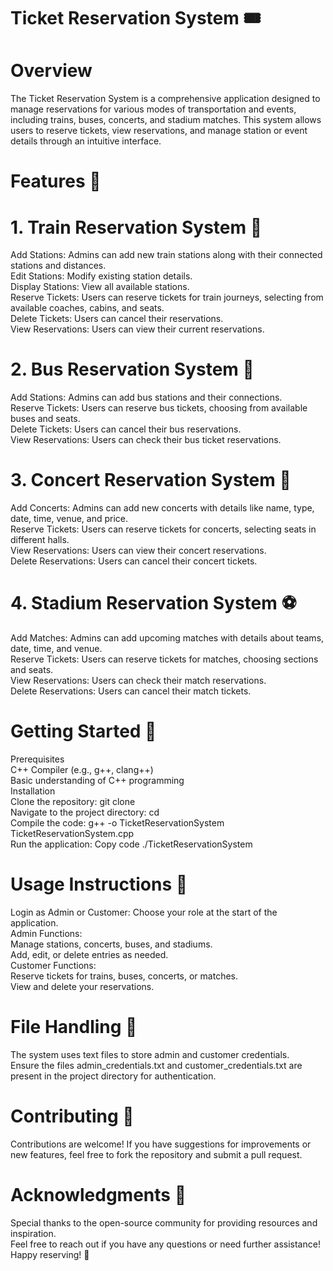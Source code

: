﻿# Ticket Reservation System 🎟️
 
# Overview
The Ticket Reservation System is a comprehensive application designed to manage reservations for various modes of transportation and events, including trains, buses, concerts, and stadium matches. This system allows users to reserve tickets, view reservations, and manage station or event details through an intuitive interface.

# Features 🌟
# 1. Train Reservation System 🚂<br>
Add Stations: Admins can add new train stations along with their connected stations and distances.<br>
Edit Stations: Modify existing station details.<br>
Display Stations: View all available stations.<br>
Reserve Tickets: Users can reserve tickets for train journeys, selecting from available coaches, cabins, and seats.<br>
Delete Tickets: Users can cancel their reservations.<br>
View Reservations: Users can view their current reservations.<br>
# 2. Bus Reservation System 🚌<br>
Add Stations: Admins can add bus stations and their connections.<br>
Reserve Tickets: Users can reserve bus tickets, choosing from available buses and seats.<br>
Delete Tickets: Users can cancel their bus reservations.<br>
View Reservations: Users can check their bus ticket reservations.<br>
# 3. Concert Reservation System 🎤<br>
Add Concerts: Admins can add new concerts with details like name, type, date, time, venue, and price.<br>
Reserve Tickets: Users can reserve tickets for concerts, selecting seats in different halls.<br>
View Reservations: Users can view their concert reservations.<br>
Delete Reservations: Users can cancel their concert tickets.<br>
# 4. Stadium Reservation System ⚽<br>
Add Matches: Admins can add upcoming matches with details about teams, date, time, and venue.<br>
Reserve Tickets: Users can reserve tickets for matches, choosing sections and seats.<br>
View Reservations: Users can check their match reservations.<br>
Delete Reservations: Users can cancel their match tickets.<br>
# Getting Started 🚀<br>
Prerequisites<br>
C++ Compiler (e.g., g++, clang++)<br>
Basic understanding of C++ programming<br>
Installation<br>
Clone the repository: git clone <repository-url><br>
Navigate to the project directory: cd <project-directory> <br>
Compile the code: g++ -o TicketReservationSystem TicketReservationSystem.cpp<br>
Run the application:
Copy code
./TicketReservationSystem<br>

# Usage Instructions 📖<br>
Login as Admin or Customer: Choose your role at the start of the application.<br>
Admin Functions:<br>
Manage stations, concerts, buses, and stadiums.<br>
Add, edit, or delete entries as needed.<br>
Customer Functions:<br>
Reserve tickets for trains, buses, concerts, or matches.<br>
View and delete your reservations.<br>

# File Handling 📂<br>
The system uses text files to store admin and customer credentials.<br>
Ensure the files admin_credentials.txt and customer_credentials.txt are present in the project directory for authentication.<br>
# Contributing 🤝<br>
Contributions are welcome! If you have suggestions for improvements or new features, feel free to fork the repository and submit a pull request.<br>


# Acknowledgments 🙏<br>
Special thanks to the open-source community for providing resources and inspiration.<br>
Feel free to reach out if you have any questions or need further assistance! Happy reserving! 🎉<br>
